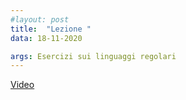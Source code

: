 ```yaml
---
#layout: post
title:  "Lezione "
data: 18-11-2020

args: Esercizi sui linguaggi regolari
---
```


[Video](https://uniroma2.sharepoint.com/:v:/s/msteams_a7df03/ET3eqon4XbNOogKPGeCQ7j4B14BZpLPTBdNBnU-M3wv0Iw?e=WAFZIm)

